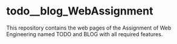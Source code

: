 # todo__blog_WebAssignment
This repository contains the web pages of the Assignment of Web Engineering named TODO and BLOG with all required features. 
